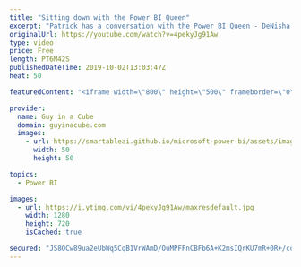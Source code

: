 ```yaml
---
title: "Sitting down with the Power BI Queen"
excerpt: "Patrick has a conversation with the Power BI Queen - DeNisha Malone. This explores community, presenting, and how to get started with Power BI.  Connect with the Power BI Queen: Twitter: https://twitter.com/thepowerbiqueen Facebook: https://www.facebook.com/thepowerbiqueen/ Website: https://www.denisham.com/"
originalUrl: https://youtube.com/watch?v=4pekyJg91Aw
type: video
price: Free
length: PT6M42S
publishedDateTime: 2019-10-02T13:03:47Z
heat: 50

featuredContent: "<iframe width=\"800\" height=\"500\" frameborder=\"0\" src=\"https://www.youtube.com/embed/4pekyJg91Aw\" allow=\"accelerometer; autoplay; encrypted-media; gyroscope; picture-in-picture\" allowfullscreen></iframe>"

provider:
  name: Guy in a Cube
  domain: guyinacube.com
  images:
    - url: https://smartableai.github.io/microsoft-power-bi/assets/images/organizations/guyinacube.com-50x50.jpg
      width: 50
      height: 50

topics:
  - Power BI

images:
  - url: https://i.ytimg.com/vi/4pekyJg91Aw/maxresdefault.jpg
    width: 1280
    height: 720
    isCached: true

secured: "JS8OCw89ua2eUbWq5CqB1VrWAmD/OuMPFFnCBFb6A+K2msIQrKU7mR+0R+/co25UFvSiO7FZfwFGFYo+BeZ1WyzxymiXR9dwd1IuUWzH14tEaPHBtkUzNdWq+y3W6jfZLhkvtonDjMcqHbOHSP5UrrjFwH1q4S8LZT7Njg1t8XA36OXoGEliyPWYyWs8xdDTGfNe2pQCmnv4iSNtLfcy/6UubwSFi+4DtRi2wFwooHE974v340E5VNkNiP9es7fidR4j3LS0ggKAZuXf6y9gml8iQZmtqbskDp8EDZRQfTx+qXu3jHjQOAn4puGFQYsSgZniCNS83tjoSWNgsC9XHVgvDMiFoRWLXoXsHYRNctpL4wUi4kJ05WgxH0ZB6gqqXJMV6qII1sear02zB+SPuVH3sTvT+smQaCRiRWMJLts=;MjFD/bU95hBZRKFMRS+9yw=="
---
```


